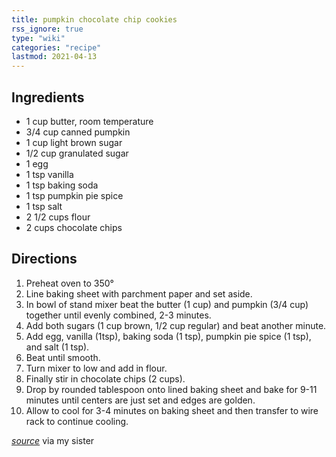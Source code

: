 ```yaml
---
title: pumpkin chocolate chip cookies
rss_ignore: true
type: "wiki"
categories: "recipe"
lastmod: 2021-04-13
---
```


## Ingredients

-   1 cup butter, room temperature
-   3/4 cup canned pumpkin
-   1 cup light brown sugar
-   1/2 cup granulated sugar
-   1 egg
-   1 tsp vanilla
-   1 tsp baking soda
-   1 tsp pumpkin pie spice
-   1 tsp salt
-   2 1/2 cups flour
-   2 cups chocolate chips

## Directions

1.  Preheat oven to 350°
2.  Line baking sheet with parchment paper and set aside.
3.  In bowl of stand mixer beat the butter (1 cup) and pumpkin (3/4 cup) together until evenly combined, 2-3 minutes.
4.  Add both sugars (1 cup brown, 1/2 cup regular) and beat another minute.
5.  Add egg, vanilla (1tsp), baking soda (1 tsp), pumpkin pie spice (1 tsp), and salt (1 tsp).
6.  Beat until smooth.
7.  Turn mixer to low and add in flour.
8.  Finally stir in chocolate chips (2 cups).
9.  Drop by rounded tablespoon onto lined baking sheet and bake for 9-11 minutes until centers are just set and edges are golden.
10.  Allow to cool for 3-4 minutes on baking sheet and then transfer to wire rack to continue cooling.

_[source](https://cookiesandcups.com/pumpkin-chocolate-chip-cookies/print/27415/)_ via my sister